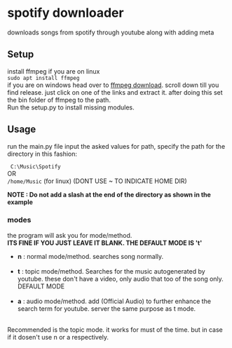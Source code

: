 # spotify downloader
 downloads songs from spotify through youtube along with adding meta

## Setup

install ffmpeg
if you are on linux<br>
```sudo apt install ffmpeg```<br>
if you are on windows head over to <a href='https://www.gyan.dev/ffmpeg/builds/'>ffmpeg download</a>. scroll down till you find release. just click on one of the links and extract it. after doing this set the bin folder of ffmpeg to the path.<br>
Run the setup.py to install missing modules.

## Usage
run the main.py file
input the asked values
for path, specify the path for the directory in this fashion:

``` C:\Music\Spotify```
<br> OR
<br> ``` /home/Music ``` (for linux) (DONT USE ~ TO INDICATE HOME DIR)

**NOTE : Do not add a slash at the end of the directory as shown in the example**

### modes
the program will ask you for mode/method.<br>
**ITS FINE IF YOU JUST LEAVE IT BLANK. THE DEFAULT MODE IS 't'** <br>

- __n__ : normal mode/method. searches song normally. <br><br>
- __t__ : topic mode/method. Searches for the music autogenerated by youtube. these don't have a video, only audio that too of the song only. DEFAULT MODE <br><br>
- __a__ : audio mode/method. add (Official Audio) to further enhance the search term for youtube. server the same purpose as t mode. <br><br>

Recommended is the topic mode. it works for must of the time. but in case if it dosen't use n or a respectively.
